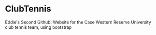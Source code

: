 # ClubTennis
Eddie's Second Github: Website for the Case Western Reserve University club tennis team, using bootstrap
